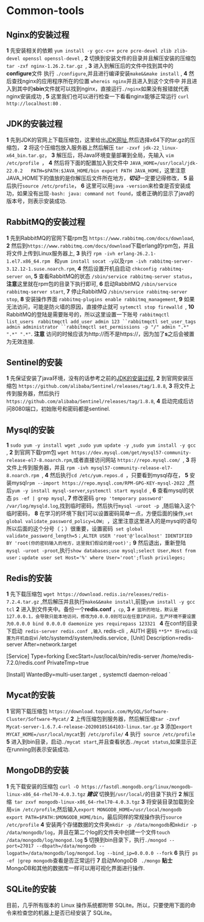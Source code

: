 # Common-tools


## Nginx的安装过程
**1** 先安装相关的依赖 `yum install -y gcc-c++ pcre pcre-devel zlib zlib-devel openssl openssl-devel` ,
**2** 切换到安装文件的目录并且解压安装的压缩包 `tar -zxf nginx-1.26.2.tar.gz `,
**3** 进入到解压后的文件中找到其中的**configure**文件 执行 `./configure`,并且进行编译安装`make&&make install` ,
**4** 然后查找nginx的应用程序所在的位置 `whereis nginx`并且进入到这个文件中 并且进入到其中的**sbin**文件就可以找到nginx，直接运行`./nginx`如果没有报错就代表nginx安装成功 ,
**5** 这里我们也可以进行检查一下看看nginx能够正常运行 `curl http://localhost:80` .

## JDK的安装过程
**1** 先到JDK的官网上下载压缩包，这里给出[JDK网址](https://www.oracle.com/cn/java/technologies/downloads/),然后选择x64下的tar.gz的压缩包，
**2** 将这个压缩包放入服务器上然后解压 ` tar -zxvf jdk-22_linux-x64_bin.tar.gz `，
**3** 解压后，将Java环境变量部署到全局，先输入 `vim /etc/profile `，
**4** 然后将下面的配置加入到文件中
` JAVA_HOME=/usr/local/jdk-22.0.2  
  PATH=$PATH:$JAVA_HOME/bin
  export PATH JAVA_HOME `，这里注意JAVA_HOME下的值放的是你解压后文件所在地方，***切记***一定要记得修改，
**5** 最后执行` source /etc/profile `，
**6** 这里可以用` java -version `来检查是否安装成功，如果没有出现` -bash: java: command not found `，或者正确的显示了java的版本号，则表示安装成功.

## RabbitMQ的安装过程
**1** 先到RabbitMQ的官网下载rpm包 ` https://www.rabbitmq.com/docs/download `,
**2** 然后到` https://www.rabbitmq.com/docs/download `下载erlang的rpm包，并且将文件上传到Linux服务器上,
**3** 执行 `rpm -ivh erlang-26.2.1-1.el7.x86_64.rpm ` 和` yum install socat -y `以及` rpm -ivh rabbitmq-server-3.12.12-1.suse.noarch.rpm `,
**4** 然后设置开机自启动 ` chkconfig rabbitmq-server on `,
**5** 查看RabbitMQ的状态 `/sbin/service rabbitmq-server status`，**注意**这里就在rpm包的目录下执行即可,
**6** 启动RabbitMQ ` /sbin/service rabbitmq-server start `,
**7** 停止RabbitMQ ` /sbin/service rabbitmq-server stop `,
**8** 安装操作界面 ` rabbitmq-plugins enable rabbitmq_management `,
**9** 如果无法访问，可能是防火墙的原因，直接停止就可 `sytemctl stop firewalld `,
**10** RabbitMQ的登陆是需要账号的，所以这里设置一下账号 `rabbitmqctl list_users ` `rabbitmqctl add_user admin 123 ``rabbitmqctl set_user_tags admin administrator ``rabbitmqctl set_permissions -p "/" admin ".*" ".*" ".*"`.
**注意** 访问的时候应该为http://而不是https://，因为加了**s**之后会被置为无效连接.
## Sentinel的安装
**1** 先保证安装了java环境，没有的话参考之前的[JDK的安装过程](JDK的安装过程),
**2** 到官网安装压缩包 ` https://github.com/alibaba/Sentinel/releases/tag/1.8.8 `,
**3** 将文件上传到服务器，然后执行` https://github.com/alibaba/Sentinel/releases/tag/1.8.8 `,
**4** 启动完成后访问8080端口，初始账号和密码都是sentinel.

## Mysql的安装
**1** `sudo yum -y install wget `,`sudo yum update -y `,`sudo yum install -y gcc `,
**2** 到官网下载rpm包 ` wget https://dev.mysql.com/get/mysql57-community-release-el7-8.noarch.rpm `,或者直接访问网站 `https://repo.mysql.com/ `,
**3** 将文件上传到服务器，并且 `rpm -ivh mysql57-community-release-el7-8.noarch.rpm `,
**4** 然后执行`cd /etc/yum.repos.d `，只要看到mysql存在，
**5** 安装mysql`rpm --import https://repo.mysql.com/RPM-GPG-KEY-mysql-2022 `,然后` yum -y install mysql-server `,`systemctl start mysqld `,
**6** 查看mysql的状态 ` ps -ef | grep mysql `,
**7** 修改密码 ` grep 'temporary password' /var/log/mysqld.log `,找到临时密码，然后执行`mysql -uroot -p `,随后输入这个临时密码，
**8** 在学习的环境下我们可以设置密码简单一点，方便后面的操作,`set global validate_password_policy=LOW; `，这里注意这里进入的是mysql的语句所以后面的这个分号（；）很重要，设置密码` set global validate_password_length=5；`,` ALTER USER 'root'@'localhost' IDENTIFIED BY 'root(你的密码输入的地方，这里我们假设的是root)'; `
**9** 然后退出，重新登陆`
mysql -uroot -proot `,执行`show databases;use mysql;select User,Host from user；update user set Host='%' where User='root';flush privileges; `

## Redis的安装
**1** 先下载压缩包 ` wget https://download.redis.io/releases/redis-7.2.4.tar.gz ` ,然后解压并且执行` make&&make install `,前提` yum install -y gcc tcl `
**2** 进入到文件夹中。备份一个**redis.conf** ，`cp`,
**3** `# 监听的地址，默认是127.0.0.1，会导致只能本地访问，修改为0.0.0.0则可以在任意IP访问，生产环境不要设置为0.0.0.0
bind 0.0.0.0
daemonize yes
requirepass 123321 `
**4** 在conf的目录下启动` redis-server redis.conf ,输入` redis-cli `,` AUTH 密码 `
**5** 将redis设置为开机自启
`vi /etc/systemd/system/redis.service`,` [Unit]
Description=redis-server
After=network.target

[Service]
Type=forking
ExecStart=/usr/local/bin/redis-server /home/redis-7.2.0/redis.conf
PrivateTmp=true

[Install]
WantedBy=multi-user.target `,`  systemctl daemon-reload `

## Mycat的安装
**1** 官网下载压缩包 ` https://download.topunix.com/MySQL/Software-Cluster/Software-Mycat/ `
**2** 上传压缩包到服务器，然后解压缩` tar -zxvf Mycat-server-1.6.7.4-release-20200105164103-linux.tar.gz `
**3** 添加` export MYCAT_HOME=/usr/local/mycat `到` /etc/profile/`
**4** 执行` source /etc/profile`
**5** 进入到bin目录，启动`./mycat start`,并且查看状态`./mycat status`,如果显示正在running则表示安装成功.

## MongoDB的安装
**1** 先下载安装的压缩包 ` curl -O https://fastdl.mongodb.org/linux/mongodb-linux-x86_64-rhel70-4.0.3.tgz ` ***建议*** 切换到`/usr/local/`的目录下执行
**2** 解压缩` tar zxvf mongodb-linux-x86_64-rhel70-4.0.3.tgz`
**3** 将安装目录加载到全局`vim /etc/profile`,然后输入`export MONGODB_HOME=/usr/local/mongodb
export PATH=$PATH:$MONGODB_HOME/bin`，最后同样的常规操作执行`source /etc/profile`
**4** 安装两个存储数据的文件夹`mkdir -p /data/mongodb`和`mkdir -p /data/mongodb/log`，并且在第二个log的文件夹中创建一个文件`touch /data/mongodb/log/mongod.log`
**5** 切换到bin目录下，执行`./mongod --port=27017 --dbpath=/data/mongodb --logpath=/data/mongodb/log/mongod.log --bind_ip=0.0.0.0 --fork`
**6** 执行` ps -ef |grep mongodb`查看是否正常运行
**7** 启动MongoDB ` ./mongo`
**贴士** MongoDB和其他的数据库一样可以用可视化界面进行操作.

## SQLite的安装
目前，几乎所有版本的 Linux 操作系统都附带 SQLite。所以，只要使用下面的命令来检查您的机器上是否已经安装了 SQLite。


